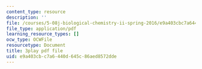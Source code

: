 ```yaml
---
content_type: resource
description: ''
file: /courses/5-08j-biological-chemistry-ii-spring-2016/e9a403cbc7a6440d645c86aed8572dde_vVkrHN-wnQM.pdf
file_type: application/pdf
learning_resource_types: []
ocw_type: OCWFile
resourcetype: Document
title: 3play pdf file
uid: e9a403cb-c7a6-440d-645c-86aed8572dde
---
```

